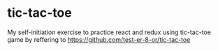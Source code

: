 # tic-tac-toe
My self-initiation exercise to practice react and redux using tic-tac-toe game by reffering to https://github.com/test-er-8-or/tic-tac-toe
